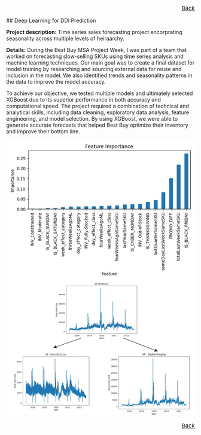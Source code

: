 <p align="right" style="font-size:15px"><a href="https://tcody6.github.io">Back</a></p>
## Deep Learning for DDI Prediction

**Project description:** Time series sales forecasting project encorprating seasonality across multiple levels of heiraarchy.

**Details:** During the Best Buy MSA Project Week, I was part of a team that worked on forecasting slow-selling SKUs using time series analysis and machine learning techniques. Our main goal was to create a final dataset for model training by researching and sourcing external data for reuse and inclusion in the model. We also identified trends and seasonality patterns in the data to improve the model accuracy.

To achieve our objective, we tested multiple models and ultimately selected XGBoost due to its superior performance in both accuracy and computational speed. The project required a combination of technical and analytical skills, including data cleaning, exploratory data analysis, feature engineering, and model selection. By using XGBoost, we were able to generate accurate forecasts that helped Best Buy optimize their inventory and improve their bottom line.


<img src="images/FI.jpg?raw=true"/>
<img src="images/Trends.png?raw=true"/>

<p align="right" style="font-size:15px"><a href="https://tcody6.github.io">Back</a></p>
